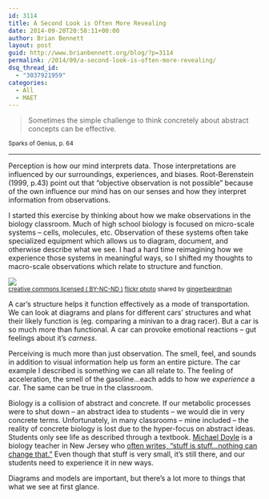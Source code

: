 ```yaml
---
id: 3114
title: A Second Look is Often More Revealing
date: 2014-09-20T20:58:11+00:00
author: Brian Bennett
layout: post
guid: http://www.brianbennett.org/blog/?p=3114
permalink: /2014/09/a-second-look-is-often-more-revealing/
dsq_thread_id:
  - "3037921959"
categories:
  - All
  - MAET
---
```

<blockquote class="pullquote">
  <p>
    Sometimes the simple challenge to think concretely about abstract concepts can be effective.
  </p>
</blockquote>

<small>Sparks of Genius, p. 64</small>

* * *

Perception is how our mind interprets data. Those interpretations are influenced by our surroundings, experiences, and biases. Root-Berenstein (1999, p.43) point out that &#8220;objective observation is not possible&#8221; because of the own influence our mind has on our senses and how they interpret information from observations. 

I started this exercise by thinking about how we make observations in the biology classroom. Much of high school biology is focused on micro-scale systems &#8211; cells, molecules, etc. Observation of these systems often take specialized equipment which allows us to diagram, document, and otherwise describe what we see. I had a hard time reimagining how we experience those systems in meaningful ways, so I shifted my thoughts to macro-scale observations which relate to structure and function.

[![](http://farm6.static.flickr.com/5213/5433277485_3065b69108.jpg)](http://flickr.com/photos/emsef/5433277485 "FIAT 500")  
<small><a href="http://creativecommons.org/licenses/by-nc-nd/2.0/">creative commons licensed ( BY-NC-ND )</a> <a title="FIAT 500" href="http://flickr.com/photos/emsef/5433277485">flickr photo</a> shared by <a href="http://flickr.com/people/emsef">gingerbeardman</a></small>

A car&#8217;s structure helps it function effectively as a mode of transportation. We can look at diagrams and plans for different cars&#8217; structures and what their likely function is (eg. comparing a minivan to a drag racer). But a car is so much more than functional. A car can provoke emotional reactions &#8211; gut feelings about it&#8217;s _carness_. 



Perceiving is much more than just observation. The smell, feel, and sounds in addition to visual information help us form an entire picture. The car example I described is something we can all relate to. The feeling of acceleration, the smell of the gasoline&#8230;each adds to how we _experience_ a car. The same can be true in the classroom.

Biology is a collision of abstract and concrete. If our metabolic processes were to shut down &#8211; an abstract idea to students &#8211; we would die in very concrete terms. Unfortunately, in many classrooms &#8211; mine included &#8211; the reality of concrete biology is lost due to the hyper-focus on abstract ideas. Students only see life as described through a textbook. [Michael Doyle](http://www.twitter.com/BHS_Doyle) is a biology teacher in New Jersey who [often writes, &#8220;stuff is stuff&#8230;nothing can change that.&#8221;](http://doyle-scienceteach.blogspot.com/2014/08/august-light.html) Even though that stuff is very small, it&#8217;s still there, and our students need to experience it in new ways.

Diagrams and models are important, but there&#8217;s a lot more to things that what we see at first glance.